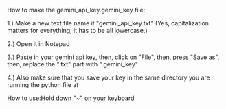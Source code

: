 How to make the gemini_api_key.gemini_key file:

1.) Make a new text file name it "gemini_api_key.txt" (Yes, capitalization matters for everything, it has to be all lowercase.)

2.) Open it in Notepad

3.) Paste in your gemini api key, then, click on "File", then, press "Save as", then, replace the ".txt" part with ".gemini_key"

4.) Also make sure that you save your key in the same directory you are running the python file at


How to use:Hold down "~" on your keyboard
